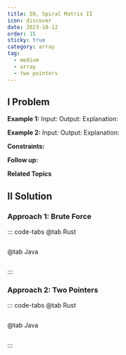 ```yaml
---
title: 59, Spiral Matrix II
icon: discover
date: 2023-10-12
order: 15
sticky: true
category: array
tag: 
  - medium
  - array
  - two pointers
---
```


## I Problem


**Example 1:**
Input:
Output:
Explanation:

**Example 2:**
Input:
Output:
Explanation:

**Constraints:**

**Follow up:**

**Related Topics**


## II Solution
### Approach 1: Brute Force
::: code-tabs
@tab Rust
```rust
```

@tab Java
```java
```
:::

### Approach 2: Two Pointers
::: code-tabs
@tab Rust
```rust
```

@tab Java
```java
```
:::